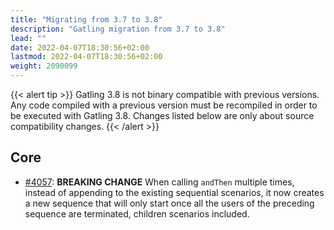 ```yaml
---
title: "Migrating from 3.7 to 3.8"
description: "Gatling migration from 3.7 to 3.8"
lead: ""
date: 2022-04-07T18:30:56+02:00
lastmod: 2022-04-07T18:30:56+02:00
weight: 2090099
---
```


{{< alert tip >}}
Gatling 3.8 is not binary compatible with previous versions.
Any code compiled with a previous version must be recompiled in order to be executed with Gatling 3.8.
Changes listed below are only about source compatibility changes.
{{< /alert >}}

## Core

* [#4057](https://github.com/gatling/gatling/issues/4057): **BREAKING CHANGE** When calling `andThen` multiple times, instead of appending to the existing sequential scenarios, it now creates a new sequence that will only start once all the users of the preceding sequence are terminated, children scenarios included.
